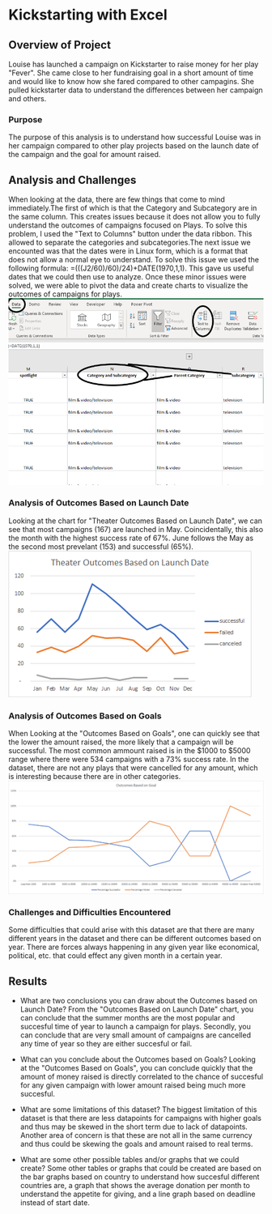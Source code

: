# Kickstarting with Excel

## Overview of Project
Louise has launched a campaign on Kickstarter to raise money for her play "Fever". She came close to her fundraising goal in a short amount of time and would like to know how she fared compared to other campagins. She pulled kickstarter data to understand the differences between her campaign and others.

### Purpose
The purpose of this analysis is to understand how successful Louise was in her campaign compared to other play projects based on the launch date of the campaign and the goal for amount raised. 

## Analysis and Challenges
When looking at the data, there are few things that come to mind immediately.The first of which is that the Category and Subcategory are in the same column. This creates issues because it does not allow you to fully understand the outcomes of campaigns focused on Plays. To solve this problem, I used the "Text to Columns" button under the data ribbon. This allowed to separate the categories and subcategories.The next issue we encounted was that the dates were in Linux form, which is a format that does not allow a normal eye to understand. To solve this issue we used the following formula: =(((J2/60)/60)/24)+DATE(1970,1,1). This gave us useful dates that we could then use to analyze. Once these minor issues were solved, we were able to pivot the data and create charts to visualize the outcomes of campaigns for plays. 
![](Text_to_Column.png)

### Analysis of Outcomes Based on Launch Date
Looking at the chart for "Theater Outcomes Based on Launch Date", we can see that most campaigns (167) are launched in May. Coincidentally, this also the month with the highest success rate of 67%. June follows the May as the second most prevelant (153) and successful (65%). 
![](Theater_Outcomes_vs_Launch.png)

### Analysis of Outcomes Based on Goals
When Looking at the "Outcomes Based on Goals", one can quickly see that the lower the amount raised, the more likely that a campaign will be successful. The most common ammount raised is in the $1000 to $5000 range where there were 534 campaigns with a 73% success rate. In the dataset, there are not any plays that were cancelled for any amount, which is interesting because there are in other categories.
![](Outcomes_vs_Goal.png)

### Challenges and Difficulties Encountered
Some difficulties that could arise with this dataset are that there are many different years in the dataset and there can be different outcomes based on year. There are forces always happening in any given year like economical, political, etc. that could effect any given month in a certain year.

## Results

- What are two conclusions you can draw about the Outcomes based on Launch Date?
From the "Outcomes Based on Launch Date" chart, you can conclude that the summer months are the most popular and succesful time of year to launch a campaign for plays. Secondly, you can conclude that are very small amount of campaigns are cancelled any time of year so they are either succesful or fail. 

- What can you conclude about the Outcomes based on Goals?
Looking at the "Outcomes Based on Goals", you can conclude quickly that the amount of money raised is directly correlated to the chance of succesful for any given campaign with lower amount raised being much more succesful.

- What are some limitations of this dataset?
The biggest limitation of this dataset is that there are less datapoints for campaigns with higher goals and thus may be skewed in the short term due to lack of datapoints. Another area of concern is that these are not all in the same currency and thus could be skewing the goals and amount raised to real terms.

- What are some other possible tables and/or graphs that we could create?
Some other tables or graphs that could be created are based on the bar graphs based on country to understand how succesful different countries are, a graph that shows the average donation per month to understand the appetite for giving, and a line graph based on deadline instead of start date.
